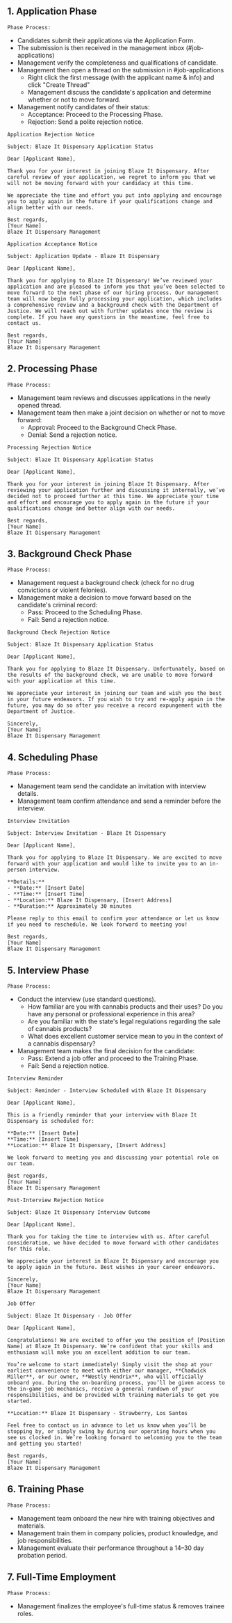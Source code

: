 ## 1. Application Phase
`Phase Process:`
- Candidates submit their applications via the Application Form.
- The submission is then received in the management inbox (#job-applications)
- Management verify the completeness and qualifications of candidate.
- Management then open a thread on the submission in #job-applications
  - Right click the first message (with the applicant name & info) and click "Create Thread"
  - Management discuss the candidate's application and determine whether or not to move forward.
- Management notify candidates of their status:
  - Acceptance: Proceed to the Processing Phase.
  - Rejection: Send a polite rejection notice.

`Application Rejection Notice`
```
Subject: Blaze It Dispensary Application Status

Dear [Applicant Name],

Thank you for your interest in joining Blaze It Dispensary. After careful review of your application, we regret to inform you that we will not be moving forward with your candidacy at this time.

We appreciate the time and effort you put into applying and encourage you to apply again in the future if your qualifications change and align better with our needs.

Best regards,  
[Your Name]  
Blaze It Dispensary Management
```

`Application Acceptance Notice`
```
Subject: Application Update - Blaze It Dispensary

Dear [Applicant Name],

Thank you for applying to Blaze It Dispensary! We’ve reviewed your application and are pleased to inform you that you’ve been selected to move forward to the next phase of our hiring process. Our management team will now begin fully processing your application, which includes a comprehensive review and a background check with the Department of Justice. We will reach out with further updates once the review is complete. If you have any questions in the meantime, feel free to contact us.

Best regards,  
[Your Name]  
Blaze It Dispensary Management
```

## 2. Processing Phase
`Phase Process:`
- Management team reviews and discusses applications in the newly opened thread.
- Management team then make a joint decision on whether or not to move forward:
  - Approval: Proceed to the Background Check Phase.
  - Denial: Send a rejection notice.

`Processing Rejection Notice`
```
Subject: Blaze It Dispensary Application Status

Dear [Applicant Name],

Thank you for your interest in joining Blaze It Dispensary. After reviewing your application further and discussing it internally, we’ve decided not to proceed further at this time. We appreciate your time and effort and encourage you to apply again in the future if your qualifications change and better align with our needs.

Best regards,  
[Your Name]  
Blaze It Dispensary Management
```

## 3. Background Check Phase
`Phase Process:`
- Management request a background check (check for no drug convictions or violent felonies).
- Management make a decision to move forward based on the candidate's criminal record:
  - Pass: Proceed to the Scheduling Phase.
  - Fail: Send a rejection notice.

`Background Check Rejection Notice`
```
Subject: Blaze It Dispensary Application Status

Dear [Applicant Name],

Thank you for applying to Blaze It Dispensary. Unfortunately, based on the results of the background check, we are unable to move forward with your application at this time.

We appreciate your interest in joining our team and wish you the best in your future endeavors. If you wish to try and re-apply again in the future, you may do so after you receive a record expungement with the Department of Justice.

Sincerely,  
[Your Name]  
Blaze It Dispensary Management
```

## 4. Scheduling Phase
`Phase Process:`
- Management team send the candidate an invitation with interview details.
- Management team confirm attendance and send a reminder before the interview.

`Interview Invitation`
```
Subject: Interview Invitation - Blaze It Dispensary

Dear [Applicant Name],

Thank you for applying to Blaze It Dispensary. We are excited to move forward with your application and would like to invite you to an in-person interview.

**Details:**
- **Date:** [Insert Date]  
- **Time:** [Insert Time]  
- **Location:** Blaze It Dispensary, [Insert Address]  
- **Duration:** Approximately 30 minutes

Please reply to this email to confirm your attendance or let us know if you need to reschedule. We look forward to meeting you!

Best regards,  
[Your Name]  
Blaze It Dispensary Management
```

## 5. Interview Phase
`Phase Process:`
- Conduct the interview (use standard questions).
  - How familiar are you with cannabis products and their uses? Do you have any personal or professional experience in this area?
  - Are you familiar with the state's legal regulations regarding the sale of cannabis products?
  - What does excellent customer service mean to you in the context of a cannabis dispensary?
- Management team makes the final decision for the candidate:
  - Pass: Extend a job offer and proceed to the Training Phase.
  - Fail: Send a rejection notice.

`Interview Reminder`
```
Subject: Reminder - Interview Scheduled with Blaze It Dispensary

Dear [Applicant Name],

This is a friendly reminder that your interview with Blaze It Dispensary is scheduled for:

**Date:** [Insert Date]  
**Time:** [Insert Time]  
**Location:** Blaze It Dispensary, [Insert Address]

We look forward to meeting you and discussing your potential role on our team.

Best regards,  
[Your Name]  
Blaze It Dispensary Management
```

`Post-Interview Rejection Notice`
```
Subject: Blaze It Dispensary Interview Outcome

Dear [Applicant Name],

Thank you for taking the time to interview with us. After careful consideration, we have decided to move forward with other candidates for this role.

We appreciate your interest in Blaze It Dispensary and encourage you to apply again in the future. Best wishes in your career endeavors.

Sincerely,  
[Your Name]  
Blaze It Dispensary Management
```

`Job Offer`
```
Subject: Blaze It Dispensary - Job Offer

Dear [Applicant Name],

Congratulations! We are excited to offer you the position of [Position Name] at Blaze It Dispensary. We’re confident that your skills and enthusiasm will make you an excellent addition to our team.

You’re welcome to start immediately! Simply visit the shop at your earliest convenience to meet with either our manager, **Chadwick Miller**, or our owner, **Westly Hendrix**, who will officially onboard you. During the on-boarding process, you’ll be given access to the in-game job mechanics, receive a general rundown of your responsibilities, and be provided with training materials to get you started.

**Location:** Blaze It Dispensary - Strawberry, Los Santos 

Feel free to contact us in advance to let us know when you’ll be stopping by, or simply swing by during our operating hours when you see us clocked in. We’re looking forward to welcoming you to the team and getting you started!

Best regards,  
[Your Name]  
Blaze It Dispensary Management
```

## 6. Training Phase
`Phase Process:`
- Management team onboard the new hire with training objectives and materials.
- Management train them in company policies, product knowledge, and job responsibilities.
- Management evaluate their performance throughout a 14–30 day probation period.

## 7. Full-Time Employment
`Phase Process:`
- Management finalizes the employee's full-time status & removes trainee roles.